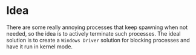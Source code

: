 # Idea
There are some really annoying processes that keep spawning when not needed, so the idea is to actively terminate such processes.
The ideal solution is to create a `Windows Driver` solution for blocking processes and have it run in kernel mode.
